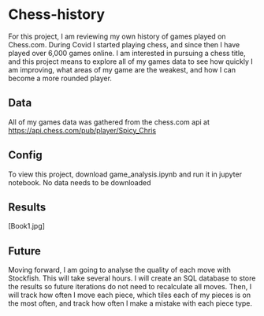 # Chess-history
For this project, I am reviewing my own history of games played on Chess.com.  During Covid I started playing chess, and since then I have played over 6,000 games online.  I am interested in pursuing a chess title, and this project means to explore all of my games data to see how quickly I am improving, what areas of my game are the weakest, and how I can become a more rounded player.

## Data
All of my games data was gathered from the chess.com api at https://api.chess.com/pub/player/Spicy_Chris

## Config
To view this project, download game_analysis.ipynb and run it in jupyter notebook.  No data needs to be downloaded

## Results
[Book1.jpg]

## Future
Moving forward, I am going to analyse the quality of each move with Stockfish.  This will take several hours.  I will create an SQL database to store the results so future iterations do not need to recalculate all moves.  Then, I will track how often I move each piece, which tiles each of my pieces is on the most often, and track how often I make a mistake with each piece type.
